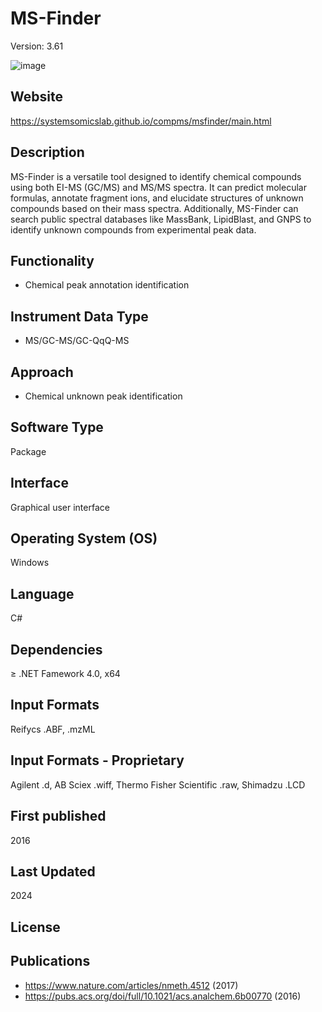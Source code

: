 # MS-Finder
Version: 3.61

![image](https://github.com/user-attachments/assets/b6f94e52-e960-4955-b198-27f058d494dc)

## Website
https://systemsomicslab.github.io/compms/msfinder/main.html

## Description
MS-Finder is a versatile tool designed to identify chemical compounds using both EI-MS (GC/MS) and MS/MS spectra. It can predict molecular formulas, annotate fragment ions, and elucidate structures of unknown compounds based on their mass spectra. Additionally, MS-Finder can search public spectral databases like MassBank, LipidBlast, and GNPS to identify unknown compounds from experimental peak data.

## Functionality
- Chemical peak annotation identification

## Instrument Data Type
- MS/GC-MS/GC-QqQ-MS

## Approach
- Chemical unknown peak identification

## Software Type
Package

## Interface
Graphical user interface

## Operating System (OS)
Windows

## Language
C#

## Dependencies
≥ .NET Famework 4.0, x64

## Input Formats
Reifycs .ABF, .mzML

## Input Formats - Proprietary
Agilent .d, AB Sciex .wiff, Thermo Fisher Scientific .raw, Shimadzu .LCD

## First published
2016

## Last Updated
2024

## License

## Publications
- https://www.nature.com/articles/nmeth.4512 (2017)
- https://pubs.acs.org/doi/full/10.1021/acs.analchem.6b00770 (2016)

